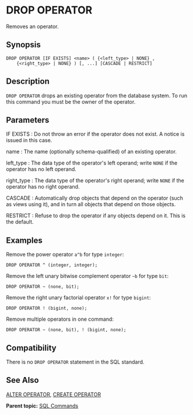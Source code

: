 # DROP OPERATOR

Removes an operator.

## Synopsis

``` {#sql_command_synopsis}
DROP OPERATOR [IF EXISTS] <name> ( {<left_type> | NONE} , 
    {<right_type> | NONE} ) [, ...] [CASCADE | RESTRICT]
```

## Description

`DROP OPERATOR` drops an existing operator from the database system. To run this command you must be the owner of the operator.

## Parameters

IF EXISTS
:   Do not throw an error if the operator does not exist. A notice is issued in this case.

name
:   The name \(optionally schema-qualified\) of an existing operator.

left\_type
:   The data type of the operator's left operand; write `NONE` if the operator has no left operand.

right\_type
:   The data type of the operator's right operand; write `NONE` if the operator has no right operand.

CASCADE
:   Automatically drop objects that depend on the operator \(such as views using it\), and in turn all objects that depend on those objects.

RESTRICT
:   Refuse to drop the operator if any objects depend on it. This is the default.

## Examples

Remove the power operator `a^b` for type `integer`:

```
DROP OPERATOR ^ (integer, integer);
```

Remove the left unary bitwise complement operator `~b` for type `bit`:

```
DROP OPERATOR ~ (none, bit);
```

Remove the right unary factorial operator `x!` for type `bigint`:

```
DROP OPERATOR ! (bigint, none);
```

Remove multiple operators in one command:

```
DROP OPERATOR ~ (none, bit), ! (bigint, none);
```

## Compatibility

There is no `DROP OPERATOR` statement in the SQL standard.

## See Also

[ALTER OPERATOR](ALTER_OPERATOR.html), [CREATE OPERATOR](CREATE_OPERATOR.html)

**Parent topic:** [SQL Commands](../sql_commands/sql_ref.html)


